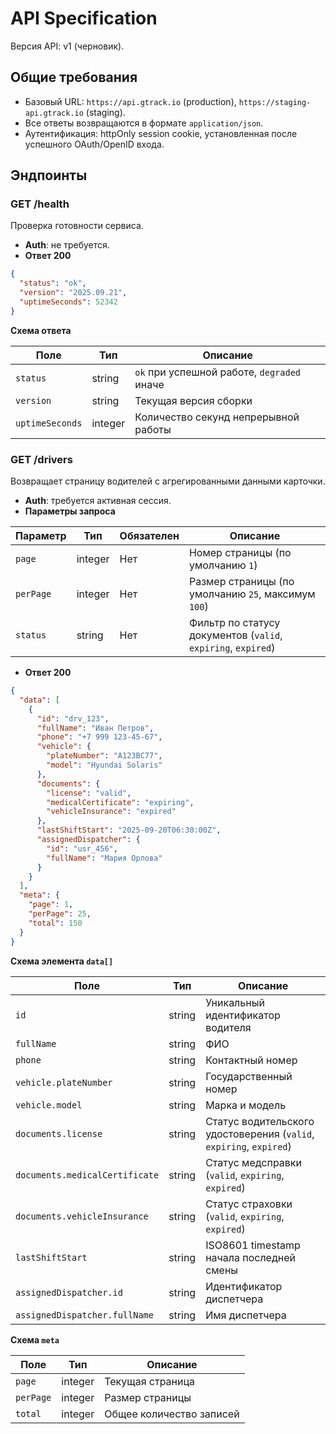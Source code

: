# API Specification

Версия API: v1 (черновик).

## Общие требования

- Базовый URL: `https://api.gtrack.io` (production), `https://staging-api.gtrack.io` (staging).
- Все ответы возвращаются в формате `application/json`.
- Аутентификация: httpOnly session cookie, установленная после успешного OAuth/OpenID входа.

## Эндпоинты

### GET /health

Проверка готовности сервиса.

- **Auth**: не требуется.
- **Ответ 200**

```json
{
  "status": "ok",
  "version": "2025.09.21",
  "uptimeSeconds": 52342
}
```

**Схема ответа**

| Поле            | Тип     | Описание                                   |
| --------------- | ------- | ------------------------------------------ |
| `status`        | string  | `ok` при успешной работе, `degraded` иначе |
| `version`       | string  | Текущая версия сборки                      |
| `uptimeSeconds` | integer | Количество секунд непрерывной работы      |

### GET /drivers

Возвращает страницу водителей с агрегированными данными карточки.

- **Auth**: требуется активная сессия.
- **Параметры запроса**

| Параметр  | Тип     | Обязателен | Описание                                                             |
| --------- | ------- | ---------- | -------------------------------------------------------------------- |
| `page`    | integer | Нет        | Номер страницы (по умолчанию `1`)                                    |
| `perPage` | integer | Нет        | Размер страницы (по умолчанию `25`, максимум `100`)                  |
| `status`  | string  | Нет        | Фильтр по статусу документов (`valid`, `expiring`, `expired`)        |

- **Ответ 200**

```json
{
  "data": [
    {
      "id": "drv_123",
      "fullName": "Иван Петров",
      "phone": "+7 999 123-45-67",
      "vehicle": {
        "plateNumber": "A123BC77",
        "model": "Hyundai Solaris"
      },
      "documents": {
        "license": "valid",
        "medicalCertificate": "expiring",
        "vehicleInsurance": "expired"
      },
      "lastShiftStart": "2025-09-20T06:30:00Z",
      "assignedDispatcher": {
        "id": "usr_456",
        "fullName": "Мария Орлова"
      }
    }
  ],
  "meta": {
    "page": 1,
    "perPage": 25,
    "total": 150
  }
}
```

**Схема элемента `data[]`**

| Поле                           | Тип     | Описание                                                              |
| ------------------------------ | ------- | --------------------------------------------------------------------- |
| `id`                           | string  | Уникальный идентификатор водителя                                     |
| `fullName`                     | string  | ФИО                                                                   |
| `phone`                        | string  | Контактный номер                                                      |
| `vehicle.plateNumber`          | string  | Государственный номер                                                 |
| `vehicle.model`                | string  | Марка и модель                                                        |
| `documents.license`            | string  | Статус водительского удостоверения (`valid`, `expiring`, `expired`)   |
| `documents.medicalCertificate` | string  | Статус медсправки (`valid`, `expiring`, `expired`)                    |
| `documents.vehicleInsurance`   | string  | Статус страховки (`valid`, `expiring`, `expired`)                     |
| `lastShiftStart`               | string  | ISO8601 timestamp начала последней смены                              |
| `assignedDispatcher.id`        | string  | Идентификатор диспетчера                                              |
| `assignedDispatcher.fullName`  | string  | Имя диспетчера                                                        |

**Схема `meta`**

| Поле      | Тип     | Описание                              |
| --------- | ------- | ------------------------------------- |
| `page`    | integer | Текущая страница                      |
| `perPage` | integer | Размер страницы                       |
| `total`   | integer | Общее количество записей              |
